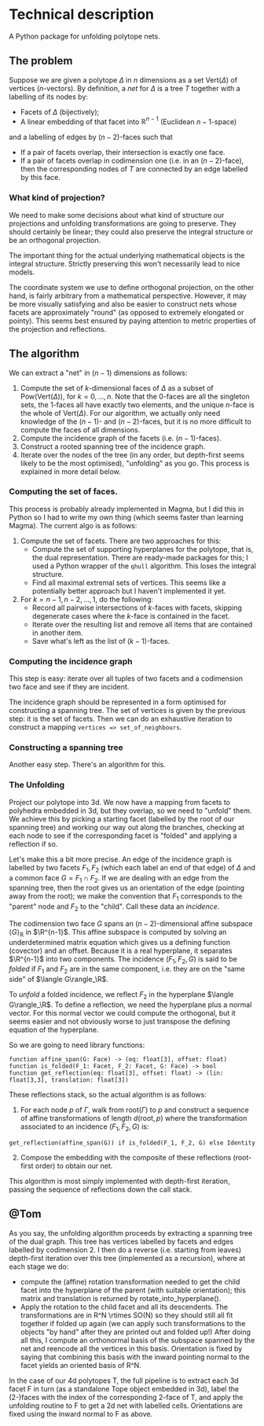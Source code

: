 # Technical description

A Python package for unfolding polytope nets.

## The problem

Suppose we are given a polytope $\Delta$ in $n$ dimensions as a set $\mathrm{Vert}(\Delta)$ of vertices ($n$-vectors). By definition, a *net* for $\Delta$ is a tree $T$ together with a labelling of its nodes by:
- Facets of $\Delta$ (bijectively);
- A linear embedding of that facet into $\mathbb{R}^{n-1}$ (Euclidean $n-1$-space)

and a labelling of edges by $(n-2)$-faces such that

- If a pair of facets overlap, their intersection is exactly one face.
- If a pair of facets overlap in codimension one (i.e. in an $(n-2)$-face), then the corresponding nodes of $T$ are connected by an edge labelled by this face.


### What kind of projection?

We need to make some decisions about what kind of structure our projections and unfolding transformations are going to preserve. They should certainly be linear; they could also preserve the integral structure or be an orthogonal projection.

The important thing for the actual underlying mathematical objects is the integral structure. Strictly preserving this won't necessarily lead to nice models.

The coordinate system we use to define orthogonal projection, on the other hand, is fairly arbitrary from a mathematical perspective. However, it may be more visually satisfying and also be easier to construct nets whose facets are approximately "round" (as opposed to extremely elongated or pointy). This seems best ensured by paying attention to metric properties of the projection and reflections. 

## The algorithm

We can extract a "net" in $(n-1)$ dimensions as follows:

1. Compute the set of $k$-dimensional faces of $\Delta$ as a subset of $\mathrm{Pow}(\mathrm{Vert}(\Delta))$, for $k=0,\ldots,n$. Note that the $0$-faces are all the singleton sets, the $1$-faces all have exactly two elements, and the unique $n$-face is the whole of $\mathrm{Vert}(\Delta)$. For our algorithm, we actually only need knowledge of the $(n-1)$- and $(n-2)$-faces, but it is no more difficult to compute the faces of all dimensions.
2. Compute the incidence graph of the facets (i.e. $(n-1)$-faces).
3. Construct a rooted spanning tree of the incidence graph.
4. Iterate over the nodes of the tree (in any order, but depth-first seems likely to be the most optimised), "unfolding" as you go. This process is explained in more detail below.

### Computing the set of faces.

This process is probably already implemented in Magma, but I did this in Python so I had to write my own thing (which seems faster than learning Magma). The current algo is as follows:

1. Compute the set of facets. There are two approaches for this:
   - Compute the set of supporting hyperplanes for the polytope, that is, the dual representation. There are ready-made packages for this; I used a Python wrapper of the `qhull` algorithm. This loses the integral structure.
   - Find all maximal extremal sets of vertices. This seems like a potentially better approach but I haven't implemented it yet.
2. For $k=n-1,n-2,\ldots,1$, do the following:
   - Record all pairwise intersections of $k$-faces with facets, skipping degenerate cases where the $k$-face is contained in the facet.
   - Iterate over the resulting list and remove all items that are contained in another item.
   - Save what's left as the list of $(k-1)$-faces.

### Computing the incidence graph

This step is easy: iterate over all tuples of two facets and a codimension two face and see if they are incident. 

The incidence graph should be represented in a form optimised for constructing a spanning tree. The set of vertices is given by the previous step: it is the set of facets. Then we can do an exhaustive iteration to construct a mapping `vertices => set_of_neighbours`.

### Constructing a spanning tree

Another easy step. There's an algorithm for this.

### The **Unfolding**

Project our polytope into 3d. We now have a mapping from facets to polyhedra embedded in 3d, but they overlap, so we need to "unfold" them. We achieve this by picking a starting facet (labelled by the root of our spanning tree) and working our way out along the branches, checking at each node to see if the corresponding facet is "folded" and applying a reflection if so.

Let's make this a bit more precise. An edge of the incidence graph is labelled by two facets $F_1,F_2$ (which each label an end of that edge) of $\Delta$ and a common face $G=F_1\cap F_2$. If we are dealing with an edge from the spanning tree, then the root gives us an orientation of the edge (pointing away from the root); we make the convention that $F_1$ corresponds to the "parent" node and $F_2$ to the "child". Call these data an *incidence*.

The codimension two face $G$ spans an $(n-2)$-dimensional affine subspace $\langle G\rangle_\mathbb{R}$ in $\R^{n-1}$. This affine subspace is computed by solving an underdetermined matrix equation which gives us a defining function (covector) and an offset. Because it is a real hyperplane, it separates $\R^{n-1}$ into two components. The incidence $(F_1,F_2,G)$ is said to be *folded* if $F_1$ and $F_2$ are in the same component, i.e. they are on the "same side" of $\langle G\rangle_\R$.

To *unfold* a folded incidence, we reflect $F_2$ in the hyperplane $\langle G\rangle_\R$. To define a reflection, we need the hyperplane plus a normal vector. For this normal vector we could compute the orthogonal, but it seems easier and not obviously worse to just transpose the defining equation of the hyperplane.

So we are going to need library functions:
```
function affine_span(G: Face) -> (eq: float[3], offset: float)
function is_folded(F_1: Facet, F_2: Facet, G: Face) -> bool
function get_reflection(eq: float[3], offset: float) -> (lin: float[3,3], translation: float[3])
```

These reflections stack, so the actual algorithm is as follows:
1. For each node $p$ of $\Gamma$, walk from $\mathrm{root}(\Gamma)$ to $p$ and construct a sequence of affine transformations of length $d(\mathrm{root},p)$ where the transformation associated to an incidence $(F_1,F_2,G)$ is:
```
get_reflection(affine_span(G)) if is_folded(F_1, F_2, G) else Identity
```
2. Compose the embedding with the composite of these reflections (root-first order) to obtain our net.

This algorithm is most simply implemented with depth-first iteration, passing the sequence of reflections down the call stack.

## @Tom

As you say, the unfolding algorithm proceeds by extracting a spanning tree of the dual graph. This tree has vertices labelled by facets and edges labelled by codimension 2. I then do a reverse (i.e. starting from leaves) depth-first iteration over this tree (implemented as a recursion), where at each stage we do:
- compute the (affine) rotation transformation needed to get the child facet into the hyperplane of the parent (with suitable orientation); this matrix and translation is returned by rotate_into_hyperplane().
- Apply the rotation to the child facet and all its descendents.
The transformations are in R^N \rtimes SO(N) so they should still all fit together if folded up again (we can apply such transformations to the objects "by hand" after they are printed out and folded up!)
After doing all this, I compute an orthonormal basis of the subspace spanned by the net and reencode all the vertices in this basis. Orientation is fixed by saying that combining this basis with the inward pointing normal to the facet yields an oriented basis of R^N.

In the case of our 4d polytopes T, the full pipeline is to extract each 3d facet F in turn (as a standalone Tope object embedded in 3d), label the (2-)faces with the index of the corresponding 2-face of T, and apply the unfolding routine to F to get a 2d net with labelled cells. Orientations are fixed using the inward normal to F as above.
